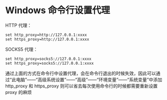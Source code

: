 # Windows 命令行设置代理

HTTP 代理：

```shell
set http_proxy=http://127.0.0.1:xxxx
set https_proxy=http://127.0.0.1:xxxx
```

SOCKS5 代理：

```shell
set http_proxy=socks5://127.0.0.1:xxxx
set https_proxy=socks5://127.0.0.1:xxxx
```

通过上面的方式在命令行中设置代理，会在命令行退出的时候失效，因此可以通过“此电脑”——“高级系统设置”——“高级”——“环境变量”——“系统变量”中添加 http_proxy 和 https_proxy 则可以省去每次使用命令行的时候都需要重新设置 proxy 的麻烦
